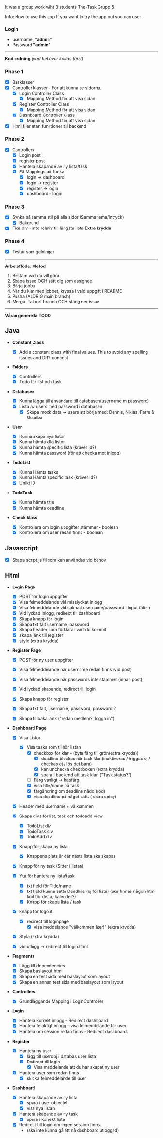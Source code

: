 It was a group work wiht 3 students 
The-Task Grupp 5

Info:
How to use this app
If you want to try the app out you can use:

### Login  
- username: **"admin"**
- Password **"admin"**

_______________________
**Kod ordning** *(vad behöver kodas först)*

### **Phase 1**

- [x] Basklasser
- [x] Controller klasser - För att kunna se sidorna.
    - [x] Login Controller Class
        - [x] Mapping Method för att visa sidan
    - [x] Register Controller Class
        - [x] Mapping Method för att visa sidan
    - [x] Dashboard Controller Class
        - [x] Mapping Method för att visa sidan
- [x] Html filer utan funktioner till backend

### **Phase 2**

- [x] Controllers
    - [x] Login post
    - [x] register post
    - [x] Hantera skapande av ny lista/task
    - [x] Få Mappings att funka
        - [x] login -> dashboard
        - [x] login -> register
        - [x] register -> login
        - [x] dashboard - login

### **Phase 3**

- [x] Synka så samma stil på alla sidor (Samma tema/intryck)
    - [x] Bakgrund
- [x] Fixa div - inte relativ till längsta lista **Extra krydda**

### **Phase 4**

- [x] Testar som galningar

_______________________

**Arbetsflöde: Metod**

1. Bestäm vad du vill göra
2. Skapa issue OCH sätt dig som assignee
3. Börja jobba
4. När du klar med jobbet, kryssa i vald uppgift i README
5. Pusha (ALDRIG main branch)
6. Merga. Ta bort branch OCH stäng ner issue

_______________________

**Våran generella TODO**

## **Java**

- **Constant Class**
    - [x] Add a constant class with final values. This to avoid any spelling issues and DRY concept

- **Folders**

    - [x] Controllers
    - [x] Todo för list och task

- **Databasen**
    - [x] Kunna lägga till användare till databasen(username m password)
    - [x] Lista av users med password i databasen
        - [x] Skapa mock data -> users att börja med: Dennis, Niklas, Farre & Qutaiba

- **User**
    - [x] Kunna skapa nya listor
    - [x] Kunna hämta alla listor
    - [x] Kunna hämta specific lista (kräver id?)
    - [x] Kunna hämta password (för att checka mot inlogg)

- **TodoList**
    - [x] Kunna Hämta tasks
    - [x] Kunna Hämta specific task (kräver id?)
    - [x] Unikt ID

- **TodoTask**
    - [x] Kunna hämta title
    - [x] Kunna hämta deadline

- **Check klass**
    - [x] Kontrollera om login uppgifter stämmer - boolean
    - [x] Kontrollera om user redan finns - boolean

## **Javascript**

- [x] Skapa script.js fil som kan användas vid behov

## **Html**

- **Login Page**

    - [x] POST för login uppgifter
    - [x] Visa felmeddelande vid misslyckat inlogg
    - [x] Visa felmeddelande vid saknad username/password i input fälten
    - [x] Vid lyckad inlogg, redirect till dashboard
    - [x] Skapa knapp för login
    - [x] Skapa txt fält username, password
    - [x] Skapa header som förklarar vart du kommit
    - [x] skapa länk till register
    - [x] style (extra krydda)

- **Register Page**
    - [x] POST för ny user uppgifter
    - [x] Visa felmeddelande när username redan finns (vid post)
    - [x] Visa felmeddelande när passwords inte stämmer (innan post)
    - [x] Vid lyckad skapande, redirect till login
    - [x] Skapa knapp för register
    - [x] Skapa txt fält, username, password, password 2
    - [x] Skapa tillbaka länk ("redan medlem?, logga in")


- **Dashboard Page**
    - [x] Visa Listor
        - [x] Visa tasks som tillhör listan
            - [x] checkbox för klar - (byta färg till grön(extra krydda))
                - [x] deadline blockas när task klar.(inaktiveras / triggas ej / checkas ej / lös det bara)
                - [x] kan unchecka checkboxen (extra krydda)
                - [x] spara i backend att task klar. ("Task status?")
            - [ ] Färg vanligt -> basfärg
            - [x] visa title/name på task
            - [x] färgändring om deadline nådd (röd)
            - [x] visa deadline på något sätt. ( extra spicy)
    - [x] Header med username + välkommen
    - [x] Skapa divs för list, task och todoadd view
        - [x] TodoList div
        - [x] TodoTask div
        - [x] TodoAdd div
    - [x] Knapp för skapa ny lista
        - [x] Knappens plats är där nästa lista ska skapas
    - [x] Knapp för ny task (Sitter i listan)
    - [x] Yta för hantera ny lista/task
        - [x] txt field för Title/name
        - [x] txt field kunna sätta Deadline (ej för lista) (ska finnas någon html kod för detta, kalender?)
        - [x] Knapp för skapa lista / task
    - [x] knapp för logout
        - [x] redirect till loginpage
            - [x] visa meddelande "välkommen åter!" (extra krydda)
    - [x] Styla (extra krydda)
    - [x] vid utlogg -> redirect till login.html
  

- **Fragments**
    - [x] Lägg till dependencies
    - [x] Skapa baslayout.html
    - [x] Skapa en test sida med baslayout som layout
    - [x] Skapa en annan test sida med baslayout som layout

- **Controllers**
    - [x] Grundläggande Mapping i LoginController

- **Login**
    - [x] Hantera korrekt inlogg - Redirect dashboard
    - [x] Hantera felaktigt inlogg - visa felmeddelande för user
    - [x] Hantera om session redan finns - Redirect dashboard.

- **Register**
    - [x] Hantera ny user
        - [x] lägg till userobj i databas user lista
        - [x] Redirect till login
            - [x] Visa meddelande att du har skapat ny user
    - [x] Hantera user som redan finns
        - [x] skicka felmeddelande till user

- **Dashboard**
    - [x] Hantera skapande av ny lista
        - [x] spara i user objectet
        - [x] visa nya listan
    - [x] Hantera skapande av ny task
        - [x] spara i korrekt lista
    - [x] Redirect till login om ingen session finns.
        - (ska inte kunna gå att nå dashboard utloggad)
